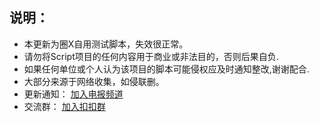 ## 说明：

* 本更新为圈X自用测试脚本，失效很正常。  
* 请勿将Script项目的任何内容用于商业或非法目的，否则后果自负.  
* 如果任何单位或个人认为该项目的脚本可能侵权应及时通知整改,谢谢配合.  
* 大部分来源于网络收集，如侵联删。  
* 更新通知： [加入电报频道](https://t.me/peckios)  
* 交流群： [加入扣扣群](https://t.me/peckios](http://qm.qq.com/cgi-bin/qm/qr?_wv=1027&k=r1SdHVION4KHjSRYkMnjSQfPZYqHSUH6&authKey=3fjKfgSaYAovyb3yj%2FFzD1AQt4jVOgL7aOp4CVCzF57NrygUzjSIEUVMyjKXfLsP&noverify=0&group_code=798678782)http://qm.qq.com/cgi-bin/qm/qr?_wv=1027&k=r1SdHVION4KHjSRYkMnjSQfPZYqHSUH6&authKey=3fjKfgSaYAovyb3yj%2FFzD1AQt4jVOgL7aOp4CVCzF57NrygUzjSIEUVMyjKXfLsP&noverify=0&group_code=798678782)
